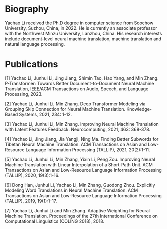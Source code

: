 # Biography
Yachao Li received the Ph.D degree in computer science from Soochow University, Suzhou, China, in 2022. He is currently an associate professor with the Northwest Minzu University, Lanzhou, China. His research interests include document-level neural machine translation, machine translation and natural language processing.

# Publications
[1] Yachao Li, Junhui Li, Jing Jiang, Shimin Tao, Hao Yang, and Min Zhang. P-Transformer: Towards Better Document-to-Document Neural Machine Translation, IEEE/ACM Transactions on Audio, Speech, and Language Processing, 2023.

[2] Yachao Li, Junhui Li, Min Zhang. Deep Transformer Modeling via Grouping Skip Connection for Neural Machine Translation. Knowledge-Based Systems, 2021, 234: 1-12.

[3] Yachao Li, Junhui Li, Min Zhang. Improving Neural Machine Translation with Latent Features Feedback. Neurocomputing, 2021, 463: 368-378.

[4] Yachao Li, Jing Jiang, Jia Yangji, Ning Ma. Finding Better Subwords for Tibetan Neural Machine Translation. ACM Transactions on Asian and Low-Resource Language Information Processing (TALLIP), 2021, 20(2):1-11.

[5] Yachao Li, Junhui Li, Min Zhang, Yixin Li, Peng Zou. Improving Neural Machine Translation with Linear Interpolation of a Short-Path Unit. ACM Transactions on Asian and Low-Resource Language Information Processing (TALLIP), 2020, 19(3):1-16.

[6] Dong Han, Junhui Li, Yachao Li, Min Zhang, Guodong Zhou. Explicitly Modeling Word Translations in Neural Machine Translation. ACM Transactions on Asian and Low-Resource Language Information Processing (TALLIP), 2019, 19(1):1-17.

[7] Yachao Li, Junhui Li and Min Zhang. Adaptive Weighting for Neural Machine Translation. Proceedings of the 27th International Conference on Computational Linguistics (COLING 2018), 2018.
